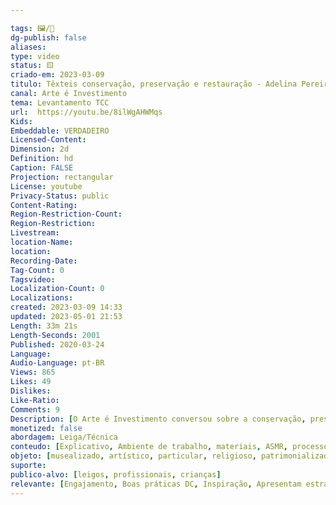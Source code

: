 ```yaml
---

tags: 🖼️/🎥️
dg-publish: false
aliases: 
type: video
status: 🟨️ 
criado-em: 2023-03-09
titulo: Têxteis conservação, preservação e restauração - Adelina Pereira e Maurício Bidoli.
canal: Arte é Investimento
tema: Levantamento TCC 
url:  https://youtu.be/8ilWgAHWMqs
Kids: 
Embeddable: VERDADEIRO
Licensed-Content: 
Dimension: 2d
Definition: hd
Caption: FALSE
Projection: rectangular
License: youtube
Privacy-Status: public
Content-Rating: 
Region-Restriction-Count: 
Region-Restriction: 
Livestream: 
location-Name: 
location: 
Recording-Date: 
Tag-Count: 0
Tagsvideo: 
Localization-Count: 0
Localizations: 
created: 2023-03-09 14:33
updated: 2023-05-01 21:53
Length: 33m 21s
Length-Seconds: 2001
Published: 2020-03-24
Language: 
Audio-Language: pt-BR
Views: 865
Likes: 49
Dislikes: 
Like-Ratio: 
Comments: 9
Description: [O Arte é Investimento conversou sobre a conservação, preservação e restauração de têxteis com Adelina Pereira e Maurício Bidoli<br><br><br> - onde estão os têxteis no mercado de arte <br><br> - como está o trabalho de preservação dos têxteis no Brasil <br><br>  - o que é necessário para uma pessoa trabalhar com a conservação, preservação e restauração de têxteis <br><br>  - a caracterização morfológica dos têxteis;<br><br>  - como conservar e preservar um têxtil  (como guardar; o uso de caixas; elementos anti-ácido; monitoramento; local de guarda; microorganismos; controle ambiental; o uso de cabides; umidade; iluminação; temperatura)<br><br>  os cuidados com a restauração de um têxtil;<br><br>  - a utilização de impressões digitais e de softwares de design gráfico na restauração de têxteis;<br><br>  - as principais causas de degradação de um têxtil (manuseio; adesivos; a forma de guarda; fita crepe; alfinetes; elementos metálicos como fechos; manequins);<br><br>  - até que ponto um restaurador pode alterar um têxti <br><br>  - a importância da catalogação de uma coleção de têxteis (aspectos técnicos e históricos; a criação de bibliografias da história da moda; referências para tecnologia industrial).<br><br><br> Pode-se acessar diretamente os temas clicando nos respectivos tempos quando eles estiverem destacados com a cor azul. Para quem acessa por computador ou notebook, os tempos aparecerão em azul na descrição do vídeo. Para quem acessa por celular ou tablet, os tempos aparecerão em azul no primeiro comentário <br><br><br>Contato<br>Adelina Pereira, e-mail maria_adelina_pereirahotmail.com;<br><br><br>Links <br><br>Maurício Bidoli<br>Site www.bidoli.com.br/<br>Instagram /www.instagram.com/bidolicr/<br>Facebook www.facebook.com/BidoliCR/<br><br>Museu da Obra Salesiana no Brasil<br>www.museusalesiano.com.br/<br><br>Cursos promovidos pelo Museu da Obra Salesiana no Brasil:<br>www.museusalesiano.com.br/cursos<br><br>Unisal<br>unisal.br/<br><br><br>Arte é Investimento, 1ª Fase, 1988 e 1989, e 2ª Fase, a partir de 2019<br><br><br>Responsável Jorge Priori;<br><br><br>Criação Nelson Priori.]
monetized: false
abordagem: Leiga/Técnica
conteudo: [Explicativo, Ambiente de trabalho, materiais, ASMR, processos]
objeto: [musealizado, artístico, particular, religioso, patrimonializado, histórico]
suporte:
publico-alvo: [leigos, profissionais, crianças]
relevante: [Engajamento, Boas práticas DC, Inspiração, Apresentam estratégias de DC, Inovações, cibercultura]
---
```

